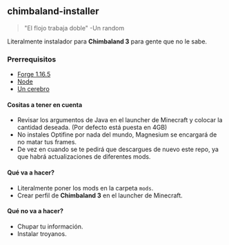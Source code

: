 ## chimbaland-installer

> "El flojo trabaja doble" -Un random

Literalmente instalador para **Chimbaland 3** para gente que no le sabe.

### Prerrequisitos
- [Forge 1.16.5](https://files.minecraftforge.net/net/minecraftforge/forge/index_1.16.5.html)
- [Node](https://nodejs.org/en/download/)
- [Un cerebro](https://downloadmoreram.com/)

#### Cositas a tener en cuenta
- Revisar los argumentos de Java en el launcher de Minecraft y colocar la cantidad deseada. (Por defecto está puesta en 4GB)
- No instales Optifine por nada del mundo, Magnesium se encargará de no matar tus frames.
- De vez en cuando se te pedirá que descargues de nuevo este repo, ya que habrá actualizaciones de diferentes mods.

#### Qué va a hacer?
- Literalmente poner los mods en la carpeta `mods`.
- Crear perfil de **Chimbaland 3** en el launcher de Minecraft.

#### Qué no va a hacer?
- Chupar tu información.
- Instalar troyanos.